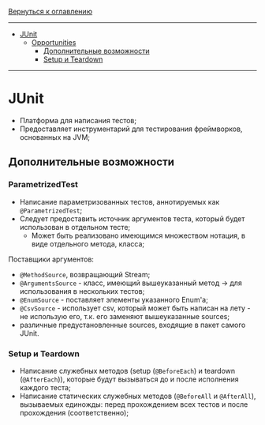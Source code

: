 [Вернуться к оглавлению](https://github.com/engine-it-in/different-level-task/blob/main/README.md)
***
* [JUnit](#junit)
  * [Opportunities](#opportunities)
    * [Дополнительные возможности](#parametrizedtest)
    * [Setup и Teardown](#setup-и-teardown)
***

# JUnit

* Платформа для написания тестов; 
* Предоставляет инструментарий для тестирования фреймворков, основанных на JVM;

## Дополнительные возможности

### ParametrizedTest

* Написание параметризованных тестов, аннотируемых как `@ParametrizedTest`; 
 * Следует предоставить источник аргументов теста, который будет использован в отдельном тесте;
   * Может быть реализовано имеющимся множеством нотация, в виде отдельного метода, класса;

Поставщики аргументов:

* `@MethodSource`, возвращающий Stream<Arguments>;
* `@ArgumentsSource` - класс, имеющий вышеуказанный метод -> для использования в нескольких тестов;
* `@EnumSource` - поставляет элементы указанного Enum'а;
* `@CsvSource` - использует csv, который может быть написан на лету - не использую его, 
т.к. его заменяют вышеуказанные sources;
* различные предустановленные sources, входящие в пакет самого JUnit.

### Setup и Teardown

* Написание служебных методов (setup (`@BeforeEach`) и teardown (`@AfterEach`)), которые будут вызываться 
до и после исполнения каждого теста;
* Написание статических служебных методов (`@BeforeAll` и `@AfterAll`), вызываемых единожды: перед 
прохождением всех тестов и после прохождения (соответственно);
